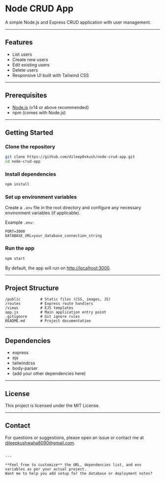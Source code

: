 # Node CRUD App

A simple Node.js and Express CRUD application with user management.

---

## Features

- List users
- Create new users
- Edit existing users
- Delete users
- Responsive UI built with Tailwind CSS

---

## Prerequisites

- [Node.js](https://nodejs.org/) (v14 or above recommended)
- npm (comes with Node.js)

---

## Getting Started

### Clone the repository

```bash
git clone https://github.com/dileep0xkush/node-crud-app.git
cd node-crud-app
````

### Install dependencies

```bash
npm install
```

### Set up environment variables

Create a `.env` file in the root directory and configure any necessary environment variables (if applicable).

Example `.env`:

```env
PORT=3000
DATABASE_URL=your_database_connection_string
```

### Run the app

```bash
npm start
```

By default, the app will run on [http://localhost:3000](http://localhost:3000).

---

## Project Structure

```
/public         # Static files (CSS, images, JS)
/routes         # Express route handlers
/views          # EJS templates
app.js          # Main application entry point
.gitignore      # Git ignore rules
README.md       # Project documentation
```

---

## Dependencies

* express
* ejs
* tailwindcss
* body-parser
* (add your other dependencies here)

---

## License

This project is licensed under the MIT License.

---

## Contact

For questions or suggestions, please open an issue or contact me at [dileepkushwaha8090@gmail.com](mailto:dileepkushwaha8090@gmail.com).

```

---

**Feel free to customize** the URL, dependencies list, and env variables as per your actual project.  
Want me to help you add setup for the database or deployment notes?
```
